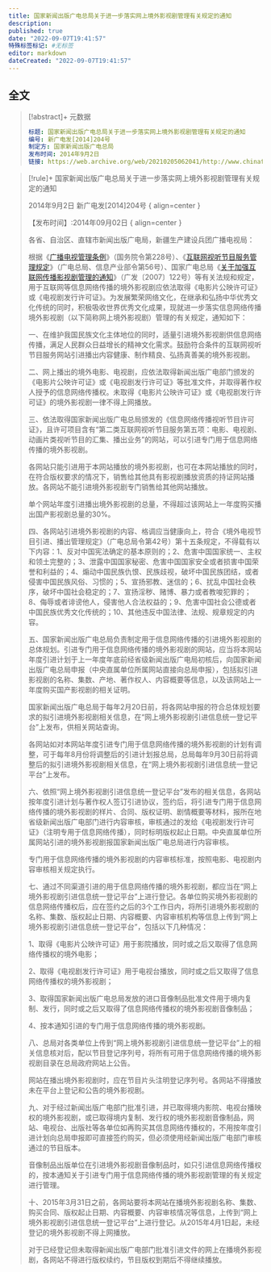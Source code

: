 ```yaml
---
title: 国家新闻出版广电总局关于进一步落实网上境外影视剧管理有关规定的通知
description:
published: true
date: "2022-09-07T19:41:57"
特殊标签标记: #无标签
editor: markdown
dateCreated: "2022-09-07T19:41:57"
---
```


## 全文

> [!abstract]+ 元数据
>
> ```yaml
> 标题: 国家新闻出版广电总局关于进一步落实网上境外影视剧管理有关规定的通知
> 编号: 新广电发[2014]204号
> 制定方: 国家新闻出版广电总局
> 发布时间: 2014年9月2日
> 链接: https://web.archive.org/web/20210205062041/http://www.chinafilm.gov.cn/chinafilm/contents/160/827.shtml
> ```

> [!rule]+ 国家新闻出版广电总局关于进一步落实网上境外影视剧管理有关规定的通知
>
> 2014年9月2日 新广电发[2014]204号
> { align=center }
>
> 【发布时间】:2014年09月02日
> { align=center }
>
> 各省、自治区、直辖市新闻出版广电局，新疆生产建设兵团广播电视局：
>
> 根据《[广播电视管理条例][]》（国务院令第228号）、《[互联网视听节目服务管理规定][]》（广电总局、信息产业部令第56号）、国家广电总局《[关于加强互联网传播影视剧管理的通知][]》（广发〔2007〕122号）等有关法规和规定，用于互联网等信息网络传播的境外影视剧应依法取得《电影片公映许可证》或《电视剧发行许可证》。为发展繁荣网络文化，在继承和弘扬中华优秀文化传统的同时，积极吸收世界优秀文化成果，现就进一步落实信息网络传播境外影视剧（以下简称网上境外影视剧）管理的有关规定，通知如下：
>
> 一、在维护我国民族文化主体地位的同时，适量引进境外影视剧供信息网络传播，满足人民群众日益增长的精神文化需求。鼓励符合条件的互联网视听节目服务网站引进播出内容健康、制作精良、弘扬真善美的境外影视剧。
>
> 二、网上播出的境外电影、电视剧，应依法取得新闻出版广电部门颁发的《电影片公映许可证》或《电视剧发行许可证》等批准文件，并取得著作权人授予的信息网络传播权。未取得《电影片公映许可证》或《电视剧发行许可证》的境外影视剧一律不得上网播放。
>
> 三、依法取得国家新闻出版广电总局颁发的《信息网络传播视听节目许可证》，且许可项目含有“第二类互联网视听节目服务第五项：电影、电视剧、动画片类视听节目的汇集、播出业务”的网站，可以引进专门用于信息网络传播的境外影视剧。
>
> 各网站只能引进用于本网站播放的境外影视剧，也可在本网站播放的同时，在符合版权要求的情况下，销售给其他具有影视剧播放资质的持证网站播放。各网站不能引进境外影视剧专门销售给其他网站播放。
>
> 单个网站年度引进播出境外影视剧的总量，不得超过该网站上一年度购买播出国产影视剧总量的30%。
>
> 四、各网站引进境外影视剧的内容、格调应当健康向上，符合《境外电视节目引进、播出管理规定》（广电总局令第42号）第十五条规定，不得载有以下内容：1、反对中国宪法确定的基本原则的；2、危害中国国家统一、主权和领土完整的；3、泄露中国国家秘密、危害中国国家安全或者损害中国荣誉和利益的；4、煽动中国民族仇恨、民族歧视，破坏中国民族团结，或者侵害中国民族风俗、习惯的；5、宣扬邪教、迷信的；6、扰乱中国社会秩序，破坏中国社会稳定的；7、宣扬淫秽、赌博、暴力或者教唆犯罪的；8、侮辱或者诽谤他人，侵害他人合法权益的；9、危害中国社会公德或者中国民族优秀文化传统的；10、其他违反中国法律、法规、规章规定的内容。
>
> 五、国家新闻出版广电总局负责制定用于信息网络传播的引进境外影视剧的总体规划。引进专门用于信息网络传播的境外影视剧的网站，应当将本网站年度引进计划于上一年度年底前经省级新闻出版广电局初核后，向国家新闻出版广电总局申报（中央直属单位所属网站直接向总局申报），包括拟引进影视剧的名称、集数、产地、著作权人、内容概要等信息，以及该网站上一年度购买国产影视剧的相关证明。
>
> 国家新闻出版广电总局于每年2月20日前，将各网站申报的符合总体规划要求的拟引进境外影视剧相关信息，在“网上境外影视剧引进信息统一登记平台”上发布，供相关网站查询。
>
> 各网站如对本网站年度引进专门用于信息网络传播的境外影视剧的计划有调整，可于每年8月份将调整后的引进计划报总局，总局每年9月30日前将调整后的拟引进境外影视剧相关信息，在“网上境外影视剧引进信息统一登记平台”上发布。
>
> 六、依照“网上境外影视剧引进信息统一登记平台”发布的相关信息，各网站按年度引进计划与著作权人签订引进协议，签约后，将引进专门用于信息网络传播的境外影视剧的样片、合同、版权证明、剧情概要等材料，报所在地省级新闻出版广电部门进行内容审核，审核通过的发给《电视剧发行许可证》（注明专用于信息网络传播），同时标明版权起止日期。中央直属单位所属网站引进的境外影视剧报国家新闻出版广电总局进行内容审核。
>
> 专门用于信息网络传播的境外影视剧的内容审核标准，按照电影、电视剧内容审核相关规定执行。
>
> 七、通过不同渠道引进的用于信息网络传播的境外影视剧，都应当在“网上境外影视剧引进信息统一登记平台”上进行登记。各单位购买境外影视剧的信息网络传播权后，应在签约之后的3个工作日内，将所引进境外影视剧的名称、集数、版权起止日期、内容概要、内容审核机构等信息上传到“网上境外影视剧引进信息统一登记平台”，包括以下几种情况：
>
> 1、取得《电影片公映许可证》用于影院播放，同时或之后又取得了信息网络传播权的境外电影；
>
> 2、取得《电视剧发行许可证》用于电视台播放，同时或之后又取得了信息网络传播权的境外影视剧；
>
> 3、取得国家新闻出版广电总局发放的进口音像制品批准文件用于境内复制、发行，同时或之后又取得了信息网络传播权的境外影视剧音像制品；
>
> 4、按本通知引进的专门用于信息网络传播的境外影视剧。
>
> 八、总局对各类单位上传到“网上境外影视剧引进信息统一登记平台”上的相关信息核对后，配以节目登记序列号，将所有可用于信息网络传播的境外影视剧目录在总局政府网站上公告。
>
> 网站在播出境外影视剧时，应在节目片头注明登记序列号。各网站不得播放未在平台上登记和公告的境外影视剧。
>
> 九、对于经过新闻出版广电部门批准引进，并已取得境内影院、电视台播映权的境外影视剧，或已取得境内复制、发行权的境外影视剧音像制品，网站、电视台、出版社等各单位如再购买其信息网络传播权的，不用按年度引进计划向总局申报即可直接签约购买，但必须使用经新闻出版广电部门审核通过的节目版本。
>
> 音像制品出版单位在引进境外影视剧音像制品时，如只引进信息网络传播权的，按本通知关于引进专门用于信息网络传播的境外影视剧管理的有关规定进行管理。
>
> 十、2015年3月31日之前，各网站要将本网站在播境外影视剧名称、集数、购买合同、版权起止日期、内容概要、内容审核情况等信息，上传到“网上境外影视剧引进信息统一登记平台”上进行登记。从2015年4月1日起，未经登记的境外影视剧不得上网播放。
>
> 对于已经登记但未取得新闻出版广电部门批准引进文件的网上在播境外影视剧，各网站不得进行版权续约，节目版权到期后不得继续播放。

[广播电视管理条例]: /rule/国务院/广播电视管理条例.md
[互联网视听节目服务管理规定]: /rule/国家新闻出版广电总局/互联网视听节目服务管理规定.md
[关于加强互联网传播影视剧管理的通知]: /rule/国家广播电视总局/关于加强互联网传播影视剧管理的通知.md

